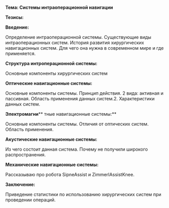 **Тема: Системы интраоперационной навигации**

**Тезисы:**

**Введение:**

Определение интраоперационной системы. Существующие виды интраоперационных систем. История развития хирургических навигационных систем. Для чего она нужна в современном мире и где применяется.

**Структура интроперационной системы:**

Основные компоненты хирургических систем

**Оптические навигационные системы:**

Основные компоненты системы. Принцип действия. 2 вида: активная и пассивная. Область применения данных систем.2. Характеристики данных систем.

**Электромагни**** тные навигационные системы:**

Основные компоненты системы. Отличия от оптических систем. Область применения.

**Акустические навигационные системы:**

Из чего состоит данная система. Почему не получили широкого распространения.

**Механические навигационные системы:**

Рассказываю про робота SipneAssist и ZimmerIAssistKnee.

**Заключение:**

Приведение статистики по использованию хирургических систем при проведении операций.
